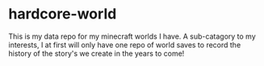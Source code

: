 # hardcore-world
This is my data repo for my minecraft worlds I have. A sub-catagory to my interests, I at first will only have one repo of world saves to record the history of the story's we create in the years to come!
